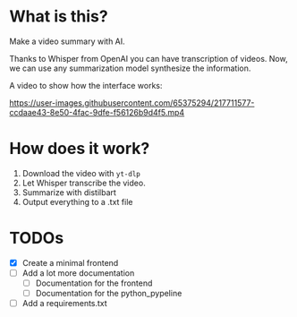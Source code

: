 # What is this?

Make a video summary with AI.

Thanks to Whisper from OpenAI you can have transcription of videos.
Now, we can use any summarization model synthesize the information.

A video to show how the interface works:


https://user-images.githubusercontent.com/65375294/217711577-ccdaae43-8e50-4fac-9dfe-f56126b9d4f5.mp4



# How does it work?

1. Download the video with `yt-dlp`
2. Let Whisper transcribe the video.
3. Summarize with distilbart
4. Output everything to a .txt file

# TODOs

- [X] Create a minimal frontend
- [ ] Add a lot more documentation
  - [ ] Documentation for the frontend
  - [ ] Documentation for the python_pypeline
- [ ] Add a requirements.txt
